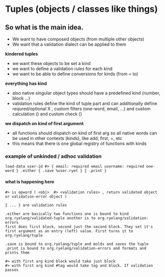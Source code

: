 # Tuples (objects / classes like things)

## So what is the main idea.

* We want to have composed objects (from multiple other objects)
* We want that a validation dialect can be applied to them

**kindered tuples**

* we want these objects to be set a kind
* we want to define a validation rules for each kind
* we want to be able to define conversions for kinds (from = to)

**everything has kind**

* also native singular object types should have a predefined kind (number, block ...)
* validation rules define the kind of tuple part and can additionally define requred/optional X , custom filters (one-word, email, ...)
  and custom calculation () and custom check ()

**we dispatch on kind of first argument**
* all functions should dispatch on kind of first arg so all native words can be used in other contexts (kinds), like add, first, +,  etc
* this means that there is one global registry of functions with kinds

### example of unkinded / adhoc validation

    load-data user-id #> { email: required email username: required one-word } .either { .save %user.ryet } { .print }
    
#### what is happening here

    #> is opword ( <obj> _#> <validation rules> , return validated object or validation-error object )
    
    { ... } are validation rules
    
    .either are basically two functions one is bound to kind org.ryelang/validated-tuple another is to org.ryelang/validation-errors
    first does first block, second just the second block. They set it's first argument as an entry (left) value. First turns it to 
    org.ryelang/tuple
    
    .save is bound to org.ryelang/tuple and molds and saves the tuple
    .print is bound to org.ryelang/validation-errors and formats and prints them
    
    #> with first arg kind block would take just block
    #> with first arg kind #tag would take tag and block. If validation passes 
